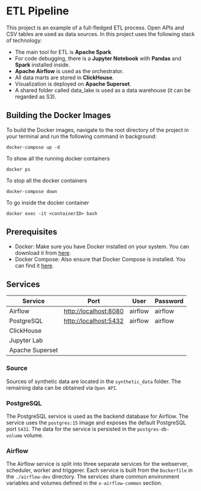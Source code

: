 # **ETL Pipeline** 

This project is an example of a full-fledged ETL process. Open APIs and CSV tables are used as data sources. 
In this project uses the following stack of technology:
- The main tool for ETL is **Apache Spark**. 
- For code debugging, there is a **Jupyter Notebook** with **Pandas** and **Spark** installed inside.
- **Apache Airflow** is used as the orchestrator. 
- All data marts are stored in **ClickHouse**. 
- Visualization is deployed on **Apache Superset**.
- A shared folder called data_lake is used as a data warehouse (it can be regarded as S3).

## Building the Docker Images

To build the Docker images, navigate to the root directory of the project in your terminal and run the following command in background:

```shell
docker-compose up -d
```

To show all the running docker containers

```shell
docker ps
```

To stop all the docker containers

```shell
docker-compose down
```

To go inside the docker container

```shell
docker exec -it <containerID> bash
```

## Prerequisites
- Docker: Make sure you have Docker installed on your system. You can download it from [here](https://www.docker.com/products/docker-desktop).
- Docker Compose: Also ensure that Docker Compose is installed. You can find it [here](https://docs.docker.com/compose/install/).

## Services

| Service         | Port                                            | User    | Password |
| --------------- | ----------------------------------------------- | ------- | -------- |
| Airflow         | [http://localhost:8080](http://localhost:8080/) | airflow | airflow  |
| PostgreSQL      | [http://localhost:5432](http://localhost:5432/) | airflow | airflow  |
| ClickHouse      |                                                 |         |          |
| Jupyter Lab     |                                                 |         |          |
| Apache Superset |                                                 |         |          |

### Source

Sources of synthetic data are located in the `synthetic_data` folder. The remaining data can be obtained via `Open API`.

### PostgreSQL

The PostgreSQL service is used as the backend database for Airflow. The service uses the `postgres:15` image and exposes the default PostgreSQL port `5432`. The data for the service is persisted in the `postgres-db-volume` volume.

### Airflow

The Airflow service is split into three separate services for the webserver, scheduler, worker and triggerer. Each service is built from the `Dockerfile` in the `./airflow-dev` directory. The services share common environment variables and volumes defined in the `x-airflow-common` section.